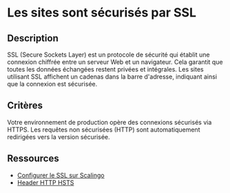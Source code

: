 # Les sites sont sécurisés par SSL

## Description

SSL (Secure Sockets Layer) est un protocole de sécurité qui établit une
connexion chiffrée entre un serveur Web et un navigateur. Cela garantit que
toutes les données échangées restent privées et intégrales. Les sites utilisant
SSL affichent un cadenas dans la barre d'adresse, indiquant ainsi que la
connexion est sécurisée.

## Critères

Votre environnement de production opère des connexions sécurisés via HTTPS. Les
requêtes non sécurisées (HTTP) sont automatiquement redirigées vers la version
sécurisée.

## Ressources

- [Configurer le SSL sur Scalingo](https://doc.scalingo.com/platform/app/ssl)
- [Header HTTP HSTS](https://developer.mozilla.org/en-US/docs/Web/HTTP/Headers/Strict-Transport-Security)
